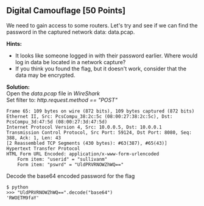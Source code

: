 ## Digital Camouflage [50 Points]
We need to gain access to some routers. Let's try and see if we can find the password in the captured network
data: data.pcap.

**Hints:**
  - It looks like someone logged in with their password earlier. Where would log in data be located in a network capture?
  - If you think you found the flag, but it doesn't work, consider that the data may be encrypted.

**Solution:**  
Open the *data.pcap* file in *WireShark*  
Set filter to: *http.request.method == "POST"*

```
Frame 65: 109 bytes on wire (872 bits), 109 bytes captured (872 bits)
Ethernet II, Src: PcsCompu_38:2c:5c (08:00:27:38:2c:5c), Dst: PcsCompu_3d:47:5d (08:00:27:3d:47:5d)
Internet Protocol Version 4, Src: 10.0.0.5, Dst: 10.0.0.1
Transmission Control Protocol, Src Port: 59124, Dst Port: 8080, Seq: 388, Ack: 1, Len: 43
[2 Reassembled TCP Segments (430 bytes): #63(387), #65(43)]
Hypertext Transfer Protocol
HTML Form URL Encoded: application/x-www-form-urlencoded
    Form item: "userid" = "sullivanm"
    Form item: "pswrd" = "UldPRVRNOWZhWQ=="
```

Decode the base64 encoded password for the flag
```
$ python
>>> "UldPRVRNOWZhWQ==".decode("base64")
'RWOETM9faY'
```
